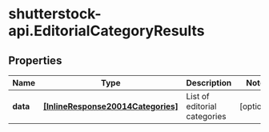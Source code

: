 # shutterstock-api.EditorialCategoryResults

## Properties
Name | Type | Description | Notes
------------ | ------------- | ------------- | -------------
**data** | [**[InlineResponse20014Categories]**](InlineResponse20014Categories.md) | List of editorial categories | [optional] 


